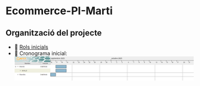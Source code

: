 # Ecommerce-PI-Marti
## Organització del projecte

- 📌 [Rols inicials](docs/rols.md)
- 📅 Cronograma inicial:
  ![Gantt SA1](docs/grantt-SA1.png)